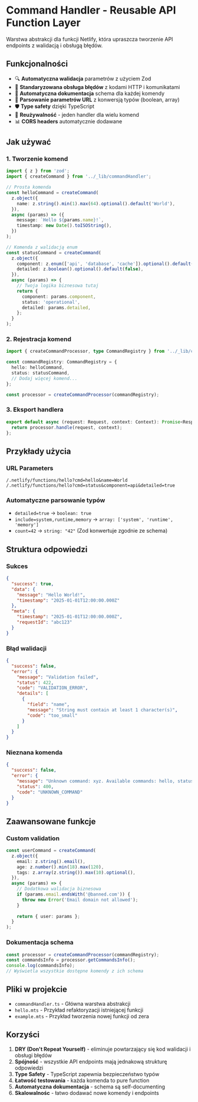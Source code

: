 # Command Handler - Reusable API Function Layer

Warstwa abstrakcji dla funkcji Netlify, która upraszcza tworzenie API endpoints z walidacją i obsługą błędów.

## Funkcjonalności

- 🔍 **Automatyczna walidacja** parametrów z użyciem Zod
- 🚨 **Standaryzowana obsługa błędów** z kodami HTTP i komunikatami
- 📝 **Automatyczna dokumentacja** schema dla każdej komendy
- 🔄 **Parsowanie parametrów URL** z konwersją typów (boolean, array)
- 🛡️ **Type safety** dzięki TypeScript
- 🎯 **Reużywalność** - jeden handler dla wielu komend
- 📊 **CORS headers** automatycznie dodawane

## Jak używać

### 1. Tworzenie komend

```typescript
import { z } from 'zod';
import { createCommand } from '../_lib/commandHandler';

// Prosta komenda
const helloCommand = createCommand(
  z.object({
    name: z.string().min(1).max(64).optional().default('World'),
  }),
  async (params) => ({
    message: `Hello ${params.name}!`,
    timestamp: new Date().toISOString(),
  })
);

// Komenda z walidacją enum
const statusCommand = createCommand(
  z.object({
    component: z.enum(['api', 'database', 'cache']).optional().default('api'),
    detailed: z.boolean().optional().default(false),
  }),
  async (params) => {
    // Twoja logika biznesowa tutaj
    return {
      component: params.component,
      status: 'operational',
      detailed: params.detailed,
    };
  }
);
```

### 2. Rejestracja komend

```typescript
import { createCommandProcessor, type CommandRegistry } from '../_lib/commandHandler';

const commandRegistry: CommandRegistry = {
  hello: helloCommand,
  status: statusCommand,
  // Dodaj więcej komend...
};

const processor = createCommandProcessor(commandRegistry);
```

### 3. Eksport handlera

```typescript
export default async (request: Request, context: Context): Promise<Response> => {
  return processor.handle(request, context);
};
```

## Przykłady użycia

### URL Parameters
```
/.netlify/functions/hello?cmd=hello&name=World
/.netlify/functions/hello?cmd=status&component=api&detailed=true
```

### Automatyczne parsowanie typów
- `detailed=true` → `boolean: true`
- `include=system,runtime,memory` → `array: ['system', 'runtime', 'memory']`
- `count=42` → `string: "42"` (Zod konwertuje zgodnie ze schema)

## Struktura odpowiedzi

### Sukces
```json
{
  "success": true,
  "data": {
    "message": "Hello World!",
    "timestamp": "2025-01-01T12:00:00.000Z"
  },
  "meta": {
    "timestamp": "2025-01-01T12:00:00.000Z",
    "requestId": "abc123"
  }
}
```

### Błąd walidacji
```json
{
  "success": false,
  "error": {
    "message": "Validation failed",
    "status": 422,
    "code": "VALIDATION_ERROR",
    "details": [
      {
        "field": "name",
        "message": "String must contain at least 1 character(s)",
        "code": "too_small"
      }
    ]
  }
}
```

### Nieznana komenda
```json
{
  "success": false,
  "error": {
    "message": "Unknown command: xyz. Available commands: hello, status",
    "status": 400,
    "code": "UNKNOWN_COMMAND"
  }
}
```

## Zaawansowane funkcje

### Custom validation
```typescript
const userCommand = createCommand(
  z.object({
    email: z.string().email(),
    age: z.number().min(18).max(120),
    tags: z.array(z.string()).max(10).optional(),
  }),
  async (params) => {
    // Dodatkowa walidacja biznesowa
    if (params.email.endsWith('@banned.com')) {
      throw new Error('Email domain not allowed');
    }
    
    return { user: params };
  }
);
```

### Dokumentacja schema
```typescript
const processor = createCommandProcessor(commandRegistry);
const commandsInfo = processor.getCommandsInfo();
console.log(commandsInfo);
// Wyświetla wszystkie dostępne komendy z ich schema
```

## Pliki w projekcie

- `commandHandler.ts` - Główna warstwa abstrakcji
- `hello.mts` - Przykład refaktoryzacji istniejącej funkcji
- `example.mts` - Przykład tworzenia nowej funkcji od zera

## Korzyści

1. **DRY (Don't Repeat Yourself)** - eliminuje powtarzający się kod walidacji i obsługi błędów
2. **Spójność** - wszystkie API endpoints mają jednakową strukturę odpowiedzi
3. **Type Safety** - TypeScript zapewnia bezpieczeństwo typów
4. **Łatwość testowania** - każda komenda to pure function
5. **Automatyczna dokumentacja** - schema są self-documenting
6. **Skalowalnośc** - łatwo dodawać nowe komendy i endpoints
